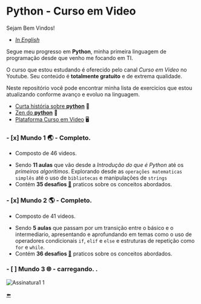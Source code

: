 # Python  - Curso em Video

Sejam Bem Vindos!

* [*In English*](https://github.com/duartecgustavo/Python-Progress/blob/master/README-EN.md)

Segue meu progresso em **Python**, minha primeira linguagem de programação desde que venho me focando em TI.

O curso que estou estudando é oferecido pelo canal *Curso em Video* no Youtube. Seu conteúdo é **totalmente gratuito** e de extrema qualidade.

Neste repositório você pode encontrar minha lista de exercicios que estou atualizando conforme avanço e evoluo na linguagem.

* [Curta história sobre **python**](https://github.com/duartecgustavo/Python-Progress/blob/master/short-history-python.md) :open_book:
* [Zen do **python**](https://github.com/duartecgustavo/Python-Progress/blob/master/zen-of-python.md)	:snake:
* [Plataforma Curso em Video](https://www.cursoemvideo.com/) :desktop_computer:	

### - [x] Mundo 1 :earth_asia: - Completo.
   * Composto de 46 videos.
   - Sendo **11 aulas** que vão desde a *Introdução do que é Python* até os *primeiros algoritimos*. Explorando desde as `operações matematicas simplês` até o uso de
   `bibliotecas` e manipulações de `strings`
   - Contém **35 desafios [:link:](https://github.com/duartecgustavo/Python-Progress/blob/master/desafios/Mundo%201lista-desafios.md)** praticos sobre os conceitos abordados.
   
### - [x] Mundo 2 :earth_americas: - Completo.
   *  Composto de 41 videos.
   - Sendo **5 aulas** que passam por um transição entre o básico e o intermediario, apresentando e aprofundando em temas como o uso de
   operadores condicionais `if`, `elif` e `else` e estruturas de repetição como `for` e `while`.
   - Contém **36 desafios [:link:](https://github.com/duartecgustavo/Python-Progress/blob/master/desafios/Mundo2-list-ex.md)** praticos sobre os conceitos abordados.

### - [ ] Mundo 3 :globe_with_meridians: - carregando. . 

![Assinatura1 1](https://user-images.githubusercontent.com/65131471/84540714-5a820e00-accc-11ea-9ad4-57ef348ead4b.jpg)

[:arrow_left:](https://github.com/duartecgustavo)
